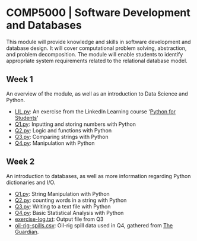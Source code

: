 # COMP5000 | Software Development and Databases
This module will provide knowledge and skills in software development and database design. It will cover computational problem solving, abstraction, and problem decomposition. The module will enable students to identify appropriate system requirements related to the relational database model.

## Week 1
An overview of the module, as well as an introduction to Data Science and Python.
* [LIL.py](https://github.com/Mauzey/MSc-Data-Science-and-Business-Analytics/blob/main/COMP5000/Week-1/LIL.py): An exercise from the LinkedIn Learning course '[Python for Students](https://www.linkedin.com/learning/python-for-students/python-for-students?u=26140778)'
* [Q1.py](https://github.com/Mauzey/MSc-Data-Science-and-Business-Analytics/blob/main/COMP5000/Week-1/Q1.py): Inputting and storing numbers with Python
* [Q2.py](https://github.com/Mauzey/MSc-Data-Science-and-Business-Analytics/blob/main/COMP5000/Week-1/Q2.py): Logic and functions with Python
* [Q3.py](https://github.com/Mauzey/MSc-Data-Science-and-Business-Analytics/blob/main/COMP5000/Week-1/Q3.py): Comparing strings with Python
* [Q4.py](https://github.com/Mauzey/MSc-Data-Science-and-Business-Analytics/blob/main/COMP5000/Week-1/Q4.py): Manipulation with Python

## Week 2
An introduction to databases, as well as more information regarding Python dictionaries and I/O.
* [Q1.py](https://github.com/Mauzey/MSc-Data-Science-and-Business-Analytics/blob/main/COMP5000/Week-2/Q1.py): String Manipulation with Python
* [Q2.py](https://github.com/Mauzey/MSc-Data-Science-and-Business-Analytics/blob/main/COMP5000/Week-2/Q2.py): counting words in a string with Python
* [Q3.py](https://github.com/Mauzey/MSc-Data-Science-and-Business-Analytics/blob/main/COMP5000/Week-2/Q3.py): Writing to a text file with Python
* [Q4.py](https://github.com/Mauzey/MSc-Data-Science-and-Business-Analytics/blob/main/COMP5000/Week-2/Q4.py): Basic Statistical Analysis with Python
* [exercise-log.txt](https://github.com/Mauzey/MSc-Data-Science-and-Business-Analytics/blob/main/COMP5000/Week-2/exercise-log.txt): Output file from Q3
* [oil-rig-spills.csv](https://github.com/Mauzey/MSc-Data-Science-and-Business-Analytics/blob/main/COMP5000/Week-2/oil-rig-spills.csv): Oil-rig spill data used in Q4, gathered from [The Guardian](https://www.theguardian.com/news/datablog/2011/jul/06/oil-spills-north-sea-rigs).
